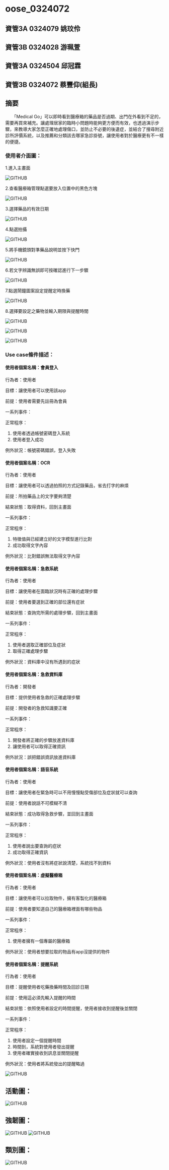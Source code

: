 # oose_0324072

資管3A 0324079 姚玟伶
---------------------
資管3B 0324028 游珮萱
---------------------
資管3A 0324504 邱冠霖
---------------------
資管3B 0324072 蔡豐仰(組長)
---------------------

## 摘要
　　「Medical Go」可以即時看到醫療箱的藥品是否過期、出門在外看到不足的，需要再買來補充。讓處理居家的臨時小問題時能夠更方便而有效，也透過演示步驟，來教導大家怎麼正確地處理傷口，並防止不必要的後遺症，並結合了搜尋附近診所評價系統，以及推薦和分類該去哪家急診掛號，讓使用者對於醫療更有不一樣的便捷。
  
### 使用者介面圖：
1.進入主畫面

![GITHUB](https://github.com/tcpyoung/oose_0324072/blob/master/a1.jpg "git圖示")

2.查看醫療箱管理點選要放入位置中的黑色方塊

![GITHUB](https://github.com/tcpyoung/oose_0324072/blob/master/a2.jpg "git圖示")

3.選擇藥品的有效日期

![GITHUB](https://github.com/tcpyoung/oose_0324072/blob/master/a3.jpg "git圖示")

4.點選拍攝

![GITHUB](https://github.com/tcpyoung/oose_0324072/blob/master/a4.jpg "git圖示")

5.將手機鏡頭對準藥品說明並按下快門

![GITHUB](https://github.com/tcpyoung/oose_0324072/blob/master/a5.jpg "git圖示")

6.若文字辨識無誤即可按確認進行下一步驟

![GITHUB](https://github.com/tcpyoung/oose_0324072/blob/master/a6.jpg "git圖示")

7.點選鬧鐘圖案設定提醒定時換藥

![GITHUB](https://github.com/tcpyoung/oose_0324072/blob/master/a7.jpg "git圖示")

8.選擇要設定之藥物並輸入期限與提醒時間

![GITHUB](https://github.com/tcpyoung/oose_0324072/blob/master/a8.jpg "git圖示")

![GITHUB](https://github.com/tcpyoung/oose_0324072/blob/master/a9.jpg "git圖示")

![GITHUB](https://github.com/tcpyoung/oose_0324072/blob/master/a10.jpg "git圖示")

### Use case條件描述：

#### 使用者個案名稱：會員登入
  行為者：使用者  
  
  目標：讓使用者可以使用該app  
  
  前提：使用者需要先註冊為會員  
  
  一系列事件：  
  
正常程序：
<ol>
<li>使用者透過帳號密碼登入系統</li>
<li>使用者登入成功</li>
</ol>
  例外狀況：帳號密碼錯誤，登入失敗  
  
#### 使用者個案名稱：OCR
  行為者：使用者  
  
  目標：讓使用者可以透過拍照的方式記錄藥品，省去打字的麻煩 
  
  前提：所拍藥品上的文字要夠清楚  
  
  結束狀態：取得資料，回到主畫面  
  
  一系列事件：  
  
  正常程序： 
<ol>
<li>特徵值與已經建立好的文字模型進行比對</li>
<li>成功取得文字內容</li>
</ol>
  例外狀況：比對錯誤無法取得文字內容  
  
#### 使用者個案名稱：急救系統
  行為者：使用者  
  
  目標：讓使用者在面臨狀況時有正確的處理步驟  
  
  前提：使用者要選到正確的部位還有症狀  
  
  結束狀態：查詢完所需的處理步驟，回到主畫面  
  
  一系列事件：  
  
  正常程序：  
  
<ol>
<li>使用者選取正確部位及症狀</li>
<li>取得正確處理步驟</li>
</ol>
  例外狀況：資料庫中沒有所遇到的症狀  
  
#### 使用者個案名稱：急救資料庫
  行為者：開發者  
  
  目標：提供使用者急救的正確處理步驟  
  
  前提：開發者的急救知識要正確  
  
  一系列事件：  
  
  正常程序：  
  
<ol>
<li>開發者將正確的步驟放進資料庫</li>
<li>讓使用者可以取得正確資訊</li>
</ol>
  例外狀況：誤把錯誤資訊放進資料庫  
  
#### 使用者個案名稱：語音系統
  行為者：使用者  
  
  目標：讓使用者在緊急時可以不用慢慢點受傷部位及症狀就可以查詢  
  
  前提：使用者說話不可模糊不清  
  
  結束狀態：成功取得急救步驟，並回到主畫面  
  
  一系列事件：  
  
  正常程序：  
  
<ol>
<li>使用者說出要查詢的症狀</li>
<li>成功取得正確資訊</li>
</ol>
  例外狀況：使用者沒有將症狀說清楚，系統找不到資料  
  
#### 使用者個案名稱：虛擬醫療箱
  行為者：使用者  
  
  目標：讓使用者可以拉取物件，擁有客製化的醫療箱  
  
  前提：使用者要知道自己的醫療箱裡面有哪些物品  
  
  一系列事件：  
  
  正常程序：  
  
<ol>
<li>使用者擁有一個專屬的醫療箱</li>
</ol>
  例外狀況：使用者想要拉取的物品有app沒提供的物件  
  
#### 使用者個案名稱：提醒系統
  行為者：使用者  
  
  目標：提醒使用者吃藥換藥時間及回診日期  
  
  前提：使用這必須先輸入提醒的時間  
  
  結束狀態：依照使用者設定的時間提醒，使用者接收到提醒後並關閉  
  
  一系列事件：  
  
  正常程序：  
  
<ol>
<li>使用者設定一個提醒時間</li>
<li>時間到，系統對使用者發出提醒</li>
<li>使用者確實接收到訊息並關閉提醒</li>
</ol>
  例外狀況：使用者將系統發出的提醒略過  
  

![GITHUB](https://github.com/tcpyoung/oose_0324072/blob/master/11.png "git圖示")

## 活動圖：

![GITHUB](https://github.com/tcpyoung/oose_0324072/blob/master/12.png "git圖示")

## 強韌圖：

![GITHUB](https://github.com/tcpyoung/oose_0324072/blob/master/表格圖.jpg "git圖示")
![GITHUB](https://github.com/tcpyoung/oose_0324072/blob/master/強韌圖.jpg "git圖示")

## 類別圖：
![GITHUB](https://github.com/tcpyoung/oose_0324072/blob/master/類別圖.jpg "git圖示")

